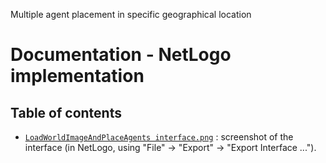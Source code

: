 Multiple agent placement in specific geographical location
# Documentation - NetLogo implementation
## Table of contents

- [`LoadWorldImageAndPlaceAgents interface.png`](LoadWorldImageAndPlaceAgents%20interface.png) : screenshot of the interface (in NetLogo, using "File" -> "Export" -> "Export Interface ...").